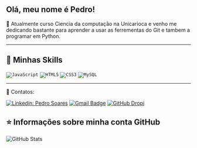 ## Olá, meu nome é <strong>Pedro!</strong>


🔭 Atualmente curso Ciencia da computação na Unicarioca e venho me dedicando bastante para aprender a usar as ferrementas do Git e tambem a
programar em Python.



----

## 🚀 Minhas Skills

<code><img alt="JavaScript" src="https://img.shields.io/badge/javascript-%23323330.svg?&style=for-the-badge&logo=javascript&logoColor=%23F7DF1E"/></code>
<code><img alt="HTML5" src="https://img.shields.io/badge/html5-%23E34F26.svg?&style=for-the-badge&logo=html5&logoColor=white"/></code>
<code><img alt="CSS3" src="https://img.shields.io/badge/css3-%231572B6.svg?&style=for-the-badge&logo=css3&logoColor=white"/></code>
<code><img alt="MySQL" src="https://img.shields.io/badge/mysql-%2300f.svg?&style=for-the-badge&logo=mysql&logoColor=white"/></code>

---
💌 Contatos: 

[![Linkedin: Pedro Soares](https://img.shields.io/badge/-pedrosoares-blue?style=flat-square&logo=Linkedin&logoColor=white&link=https://www.linkedin.com/in/pedro-soares-264463205/)](https://www.linkedin.com/in/pedro-soares-264463205/)
[![Gmail Badge](https://img.shields.io/badge/-pedrosoaresty@gmail.com-006bed?style=flat-square&logo=Gmail&logoColor=white&link=mailto:pedrosoaresty@gmail.com)](mailto:pedrosoaresty@gmail.com)
[![GitHub Dropi]( https://img.shields.io/github/followers/pidroka?label=follow&style=social)](https://github.com/dropihs)
  
</p>  

 

## ⭐ Informações sobre minha conta GitHub
![GitHub Stats](https://github-readme-stats.vercel.app/api?username=Dropihs&show_icons=true)
